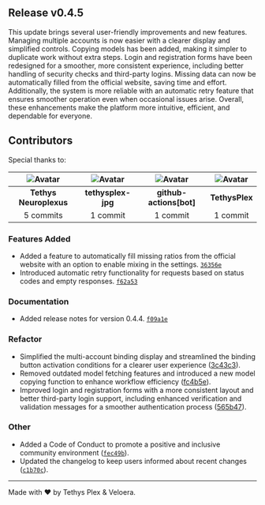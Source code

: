 ## Release v0.4.5

This update brings several user-friendly improvements and new features. Managing multiple accounts is now easier with a clearer display and simplified controls. Copying models has been added, making it simpler to duplicate work without extra steps. Login and registration forms have been redesigned for a smoother, more consistent experience, including better handling of security checks and third-party logins. Missing data can now be automatically filled from the official website, saving time and effort. Additionally, the system is more reliable with an automatic retry feature that ensures smoother operation even when occasional issues arise. Overall, these enhancements make the platform more intuitive, efficient, and dependable for everyone.

## Contributors

Special thanks to:

|![Avatar](https://github.com/github.png?size=40) |![Avatar](https://github.com/github.png?size=40) |![Avatar](https://github.com/github.png?size=40) |![Avatar](https://github.com/TethysPlex.png?size=40) |
| :----------: | :----------: | :----------: | :----------: |
| **Tethys Neuroplexus** | **tethysplex-jpg** | **github-actions[bot]** | **TethysPlex** |
| 5 commits | 1 commit | 1 commit | 1 commit |

### Features Added

- Added a feature to automatically fill missing ratios from the official website with an option to enable mixing in the settings. [`36356e`](https://github.com/Veloera/Veloera/commit/36356ef4b037547df5ff9a6233283f35cca531ab)
- Introduced automatic retry functionality for requests based on status codes and empty responses. [`f62a53`](https://github.com/Veloera/Veloera/commit/f62a532c2645e4aef0caa980ecf93f219d5a7d8e)
### Documentation

- Added release notes for version 0.4.4. [`f09a1e`](https://github.com/Veloera/Veloera/commit/f09a1e6b817ba6ca6c96f554237d6aff830c39a6)
### Refactor

- Simplified the multi-account binding display and streamlined the binding button activation conditions for a clearer user experience ([3c43c3](https://github.com/Veloera/Veloera/commit/3c43c35dc269665243c2a1b40f8b849733162747)).
- Removed outdated model fetching features and introduced a new model copying function to enhance workflow efficiency ([fc4b5e](https://github.com/Veloera/Veloera/commit/fc4b5ee7fcc5c30f138bb1d077fa4babc27f3211)).
- Improved login and registration forms with a more consistent layout and better third-party login support, including enhanced verification and validation messages for a smoother authentication process ([565b47](https://github.com/Veloera/Veloera/commit/565b4746128f7173624c3bbe7434a766f7b8b5bf)).
### Other

- Added a Code of Conduct to promote a positive and inclusive community environment ([`fec49b`](https://github.com/Veloera/Veloera/commit/fec49becc6fda3688e37409ddab914698909bcca)).
- Updated the changelog to keep users informed about recent changes ([`c1b70c`](https://github.com/Veloera/Veloera/commit/c1b70cc7d933443dff6a43514fee9adaec0002e3)).
---

Made with ♥️ by Tethys Plex & Veloera.
